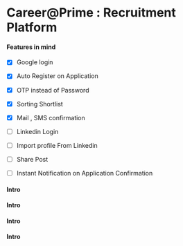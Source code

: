 # Career@Prime : Recruitment Platform  
#### Features in mind
- [x] Google login
- [x] Auto Register on Application
- [x] OTP instead of Password
- [x] Sorting Shortlist
- [x] Mail , SMS confirmation 

- [ ] Linkedin Login
- [ ] Import profile From Linkedin
- [ ] Share Post
- [ ] Instant Notification on Application Confirmation

#### Intro

#### Intro

#### Intro

#### Intro
